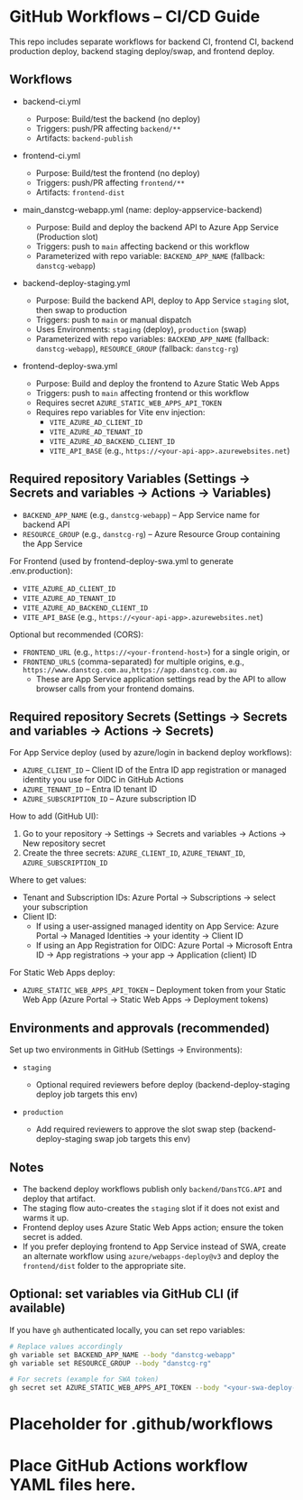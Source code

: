 # GitHub Workflows – CI/CD Guide

This repo includes separate workflows for backend CI, frontend CI, backend production deploy, backend staging deploy/swap, and frontend deploy.

## Workflows

- backend-ci.yml
	- Purpose: Build/test the backend (no deploy)
	- Triggers: push/PR affecting `backend/**`
	- Artifacts: `backend-publish`

- frontend-ci.yml
	- Purpose: Build/test the frontend (no deploy)
	- Triggers: push/PR affecting `frontend/**`
	- Artifacts: `frontend-dist`

- main_danstcg-webapp.yml (name: deploy-appservice-backend)
	- Purpose: Build and deploy the backend API to Azure App Service (Production slot)
	- Triggers: push to `main` affecting backend or this workflow
	- Parameterized with repo variable: `BACKEND_APP_NAME` (fallback: `danstcg-webapp`)

- backend-deploy-staging.yml
	- Purpose: Build the backend API, deploy to App Service `staging` slot, then swap to production
	- Triggers: push to `main` or manual dispatch
	- Uses Environments: `staging` (deploy), `production` (swap)
	- Parameterized with repo variables: `BACKEND_APP_NAME` (fallback: `danstcg-webapp`), `RESOURCE_GROUP` (fallback: `danstcg-rg`)

- frontend-deploy-swa.yml
	- Purpose: Build and deploy the frontend to Azure Static Web Apps
	- Triggers: push to `main` affecting frontend or this workflow
	- Requires secret `AZURE_STATIC_WEB_APPS_API_TOKEN`
	- Requires repo variables for Vite env injection:
		- `VITE_AZURE_AD_CLIENT_ID`
		- `VITE_AZURE_AD_TENANT_ID`
		- `VITE_AZURE_AD_BACKEND_CLIENT_ID`
		- `VITE_API_BASE` (e.g., `https://<your-api-app>.azurewebsites.net`)

## Required repository Variables (Settings → Secrets and variables → Actions → Variables)

- `BACKEND_APP_NAME` (e.g., `danstcg-webapp`) – App Service name for backend API
- `RESOURCE_GROUP` (e.g., `danstcg-rg`) – Azure Resource Group containing the App Service

For Frontend (used by frontend-deploy-swa.yml to generate .env.production):
- `VITE_AZURE_AD_CLIENT_ID`
- `VITE_AZURE_AD_TENANT_ID`
- `VITE_AZURE_AD_BACKEND_CLIENT_ID`
- `VITE_API_BASE` (e.g., `https://<your-api-app>.azurewebsites.net`)

Optional but recommended (CORS):
- `FRONTEND_URL` (e.g., `https://<your-frontend-host>`) for a single origin, or
- `FRONTEND_URLS` (comma-separated) for multiple origins, e.g., `https://www.danstcg.com.au,https://app.danstcg.com.au`
	- These are App Service application settings read by the API to allow browser calls from your frontend domains.

## Required repository Secrets (Settings → Secrets and variables → Actions → Secrets)

For App Service deploy (used by azure/login in backend deploy workflows):
- `AZURE_CLIENT_ID` – Client ID of the Entra ID app registration or managed identity you use for OIDC in GitHub Actions
- `AZURE_TENANT_ID` – Entra ID tenant ID
- `AZURE_SUBSCRIPTION_ID` – Azure subscription ID

How to add (GitHub UI):
1) Go to your repository → Settings → Secrets and variables → Actions → New repository secret
2) Create the three secrets: `AZURE_CLIENT_ID`, `AZURE_TENANT_ID`, `AZURE_SUBSCRIPTION_ID`

Where to get values:
- Tenant and Subscription IDs: Azure Portal → Subscriptions → select your subscription
- Client ID:
	- If using a user-assigned managed identity on App Service: Azure Portal → Managed Identities → your identity → Client ID
	- If using an App Registration for OIDC: Azure Portal → Microsoft Entra ID → App registrations → your app → Application (client) ID

For Static Web Apps deploy:
- `AZURE_STATIC_WEB_APPS_API_TOKEN` – Deployment token from your Static Web App (Azure Portal → Static Web Apps → Deployment tokens)

## Environments and approvals (recommended)

Set up two environments in GitHub (Settings → Environments):

- `staging`
	- Optional required reviewers before deploy (backend-deploy-staging deploy job targets this env)

- `production`
	- Add required reviewers to approve the slot swap step (backend-deploy-staging swap job targets this env)

## Notes

- The backend deploy workflows publish only `backend/DansTCG.API` and deploy that artifact.
- The staging flow auto-creates the `staging` slot if it does not exist and warms it up.
- Frontend deploy uses Azure Static Web Apps action; ensure the token secret is added.
- If you prefer deploying frontend to App Service instead of SWA, create an alternate workflow using `azure/webapps-deploy@v3` and deploy the `frontend/dist` folder to the appropriate site.

## Optional: set variables via GitHub CLI (if available)

If you have `gh` authenticated locally, you can set repo variables:

```bash
# Replace values accordingly
gh variable set BACKEND_APP_NAME --body "danstcg-webapp"
gh variable set RESOURCE_GROUP --body "danstcg-rg"

# For secrets (example for SWA token)
gh secret set AZURE_STATIC_WEB_APPS_API_TOKEN --body "<your-swa-deploy-token>"
```

# Placeholder for .github/workflows
# Place GitHub Actions workflow YAML files here.
